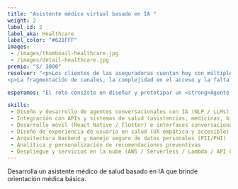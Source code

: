 ```yaml
---
title: "Asistente médico virtual basado en IA "
weight: 2
label_id: 2
label_aka: Healthcare
label_color: "#621FFF"
images:
 - /images/thumbnail-healthcare.jpg
 - /images/detail-healthcare.jpg
premio: "S/ 3000"
resolver: "<p>Los clientes de las aseguradoras cuentan hoy con múltiples beneficios de salud como asistencias médicas, acceso a medicinas, programas de prevención y plataformas de bienestar, pero suelen percibirlos como servicios aislados y difíciles de aprovechar.</p>
<p>La fragmentación de canales, la complejidad en el acceso y la falta de personalización hacen que el usuario no entienda qué beneficios tiene ni cuándo debería usarlos. Esto genera baja participación en los programas de salud preventiva y una débil conexión emocional entre el cliente y su aseguradora.</p>"

esperamos: "El reto consiste en diseñar y prototipar un <strong>Agente Virtual de Salud con IA</strong>, pensado como un “<strong>compañero digital de bolsillo</strong>” dentro de la app a futuro. Este agente deberá centralizar los distintos servicios de salud y bienestar, entender el perfil y hábitos del usuario, y ofrecerle recomendaciones preventivas, recordatorios, y orientación sobre cómo usar sus beneficios médicos o de bienestar de forma inteligente. Podrá conectarse con wearables, mostrar alertas de salud relevantes, sugerir programas personalizados, gestionar citas o incluso hacer seguimiento a tratamientos y medicinas. "

skills:
 - Diseño y desarrollo de agentes conversacionales con IA (NLP / LLMs)
 - Integración con APIs y sistemas de salud (asistencias, medicinas, bienestar)
 - Desarrollo móvil (React Native / Flutter) e interfaces conversacionales
 - Diseño de experiencia de usuario en salud (UX empática y accesible)
 - Arquitectura backend y manejo seguro de datos personales (PII/PHI)
 - Analítica y personalización de recomendaciones preventivas
 - Despliegue y servicios en la nube (AWS / Serverless / Lambda / API Gateway)
---
```


Desarrolla un asistente médico de salud basado en IA que brinde orientación médica básica.